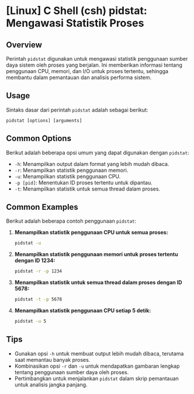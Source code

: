 # [Linux] C Shell (csh) pidstat: Mengawasi Statistik Proses

## Overview
Perintah `pidstat` digunakan untuk mengawasi statistik penggunaan sumber daya sistem oleh proses yang berjalan. Ini memberikan informasi tentang penggunaan CPU, memori, dan I/O untuk proses tertentu, sehingga membantu dalam pemantauan dan analisis performa sistem.

## Usage
Sintaks dasar dari perintah `pidstat` adalah sebagai berikut:

```
pidstat [options] [arguments]
```

## Common Options
Berikut adalah beberapa opsi umum yang dapat digunakan dengan `pidstat`:

- `-h`: Menampilkan output dalam format yang lebih mudah dibaca.
- `-r`: Menampilkan statistik penggunaan memori.
- `-u`: Menampilkan statistik penggunaan CPU.
- `-p [pid]`: Menentukan ID proses tertentu untuk dipantau.
- `-t`: Menampilkan statistik untuk semua thread dalam proses.

## Common Examples
Berikut adalah beberapa contoh penggunaan `pidstat`:

1. **Menampilkan statistik penggunaan CPU untuk semua proses:**
   ```bash
   pidstat -u
   ```

2. **Menampilkan statistik penggunaan memori untuk proses tertentu dengan ID 1234:**
   ```bash
   pidstat -r -p 1234
   ```

3. **Menampilkan statistik untuk semua thread dalam proses dengan ID 5678:**
   ```bash
   pidstat -t -p 5678
   ```

4. **Menampilkan statistik penggunaan CPU setiap 5 detik:**
   ```bash
   pidstat -u 5
   ```

## Tips
- Gunakan opsi `-h` untuk membuat output lebih mudah dibaca, terutama saat memantau banyak proses.
- Kombinasikan opsi `-r` dan `-u` untuk mendapatkan gambaran lengkap tentang penggunaan sumber daya oleh proses.
- Pertimbangkan untuk menjalankan `pidstat` dalam skrip pemantauan untuk analisis jangka panjang.
